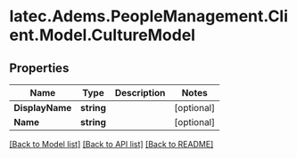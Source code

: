 # Iatec.Adems.PeopleManagement.Client.Model.CultureModel
## Properties

Name | Type | Description | Notes
------------ | ------------- | ------------- | -------------
**DisplayName** | **string** |  | [optional] 
**Name** | **string** |  | [optional] 

[[Back to Model list]](../README.md#documentation-for-models) [[Back to API list]](../README.md#documentation-for-api-endpoints) [[Back to README]](../README.md)

